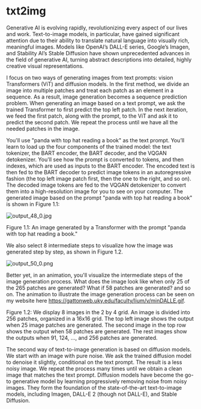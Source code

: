 # txt2img
Generative AI is evolving rapidly, revolutionizing every aspect of our lives and work. Text-to-image models, in particular, have gained significant attention due to their ability to translate natural language into visually rich, meaningful images. Models like OpenAI’s DALL-E series, Google’s Imagen, and Stability AI’s Stable Diffusion have shown unprecedented advances in the field of generative AI, turning abstract descriptions into detailed, highly creative visual representations.

I focus on two ways of generating images from text prompts: vision Transformers (ViT) and diffusion models. In the first method, we divide an image into multiple patches and treat each patch as an element in a sequence. As a result, image generation becomes a sequence prediction problem. When generating an image based on a text prompt, we ask the trained Transformer to first predict the top left patch. In the next iteration, we feed the first patch, along with the prompt, to the ViT and ask it to predict the second patch. We repeat the process until we have all the needed patches in the image.

You'll use "panda with top hat reading a book" as the text prompt. You’ll learn to load up the four components of the trained model: the text tokenizer, the BART encoder, the BART decoder, and the VQGAN detokenizer. You'll see how the prompt is converted to tokens, and then indexes, which are used as inputs to the BART encoder. The encoded text is then fed to the BART decoder to predict image tokens in an autoregressive fashion (the top left image patch first, then the one to the right, and so on). The decoded image tokens are fed to the VQGAN detokenizer to convert them into a high-resolution image for you to see on your computer.
The generated image based on the prompt "panda with top hat reading a book" is shown in Figure 1.1:

![output_48_0.jpg](attachment:output_48_0.jpg)
 
Figure 1.1: An image generated by a Transformer with the prompt "panda with top hat reading a book."

We also select 8 intermediate steps to visualize how the image was generated step by step, as shown in Figure 1.2.

![output_50_0.png](attachment:output_50_0.png)

Better yet, in an animation, you'll visualize the intermediate steps of the image generation process. What does the image look like when only 25 of the 265 patches are generated? What if 58 patches are generated? and so on. The animation to illustrate the image generation process can be seen on my website here https://gattonweb.uky.edu/faculty/lium/v/minDALLE.gif.

Figure 1.2: We display 8 images in the 2 by 4 grid. An image is divided into 256 patches, organized in a 16x16 grid. The top left image shows the output when 25 image patches are generated. The second image in the top row shows the output when 58 patches are generated. The rest images show the outputs when 91, 124, ..., and 256 patches are generated.

The second way of text-to-image generation is based on diffusion models. We start with an image with pure noise. We ask the trained diffusion model to denoise it slightly, conditional on the text prompt. The result is a less noisy image. We repeat the process many times until we obtain a clean image that matches the text prompt. Diffusion models have become the go-to generative model by learning progressively removing noise from noisy images. They form the foundation of the state-of-the-art text-to-image models, including Imagen, DALL-E 2 (though not DALL-E), and Stable Diffusion.


